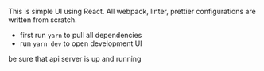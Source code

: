 This is simple UI using React.
All webpack, linter, prettier configurations are written from scratch.

- first run `yarn` to pull all dependencies
- run `yarn dev` to open development UI

be sure that api server is up and running